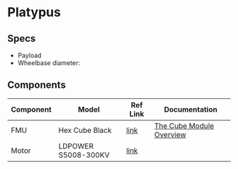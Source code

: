 # Platypus

## Specs

- Payload
- Wheelbase diameter:


## Components

| Component | Model               | Ref Link                                                                                                                                       | Documentation                                                                                         |
|-----------|---------------------|------------------------------------------------------------------------------------------------------------------------------------------------|-------------------------------------------------------------------------------------------------------|
| FMU       | Hex Cube Black      | [link](https://docs.px4.io/main/en/flight_controller/pixhawk-2.html)                                                                           | [The Cube Module Overview](https://docs.cubepilot.org/user-guides/autopilot/the-cube-module-overview) |
| Motor     | LDPOWER S5008-300KV | [link](https://web.archive.org/web/20241109090913/https://www.rc-terminal.de/S5008-300KV-O58mm-Brushless-Motor-fuer-Multirotor-Copter-S-Serie) |                                                                                                       |
